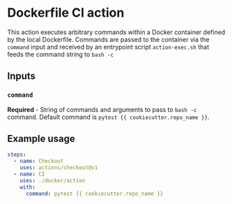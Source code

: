 # Dockerfile CI action

This action executes arbitrary commands within a Docker container defined by
the local Dockerfile. Commands are passed to the container via the `command`
input and received by an entrypoint script `action-exec.sh` that feeds the
command string to `bash -c`

## Inputs

### `command`

**Required** - String of commands and arguments to pass to `bash -c` command.
Default command is `pytest {{ cookiecutter.repo_name }}`.

## Example usage

```yaml
steps:
  - name: Checkout
    uses: actions/checkout@v1
  - name: CI
    uses: ./docker/action
    with:
      command: pytest {{ cookiecutter.repo_name }}
```
